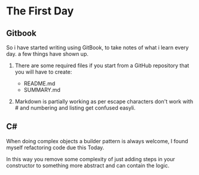 # The First Day


## Gitbook

So i have started writing using GitBook, to take notes of what i learn every day. a few things have shown up.

1. There are some required files if you start from a GitHub repository that you will have to create:
    * README.md
    * SUMMARY.md


2. Markdown is partially working as per escape characters don't work with &#35; and numbering and listing get confused easyli.

## C&#35;

When doing complex objects a builder pattern is always welcome, I found myself refactoring code due this Today. 

In this way you remove some complexity of just adding steps in your constructor to something more abstract and can contain the logic.
